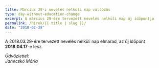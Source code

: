 ```yaml
---
title: Március 29-i nevelés nélküli nap változás
type: day-without-education-change
excerpt: A március 29-ére tervezett nevelés nélküli nap új időpontja
permalink: /hirek/{{ title | slug }}/
date: "2018-02-28"
---
```


A 2018.03.29-ére tervezett nevelés nélküli nap elmarad, az új időpont **2018.04.17**-e lesz.

*Üdvözlettel:*<br>
*Janecskó Mária*